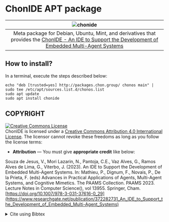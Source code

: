 # ChonIDE APT package

|![chonide](https://github.com/chon-group/dpkg-chonide/assets/32855001/5c72e3b8-c3ff-4b7e-a7a4-37fad64205b4)|
|:--:|
|Meta package for Debian, Ubuntu, Mint, and derivatives that provides the [ChonIDE - An IDE to Support the Development of Embedded Multi-Agent Systems](https://github.com/chon-group/chonIDE)|


## How to install?

In a terminal, execute the steps described below:

```console
echo "deb [trusted=yes] http://packages.chon.group/ chonos main" | sudo tee /etc/apt/sources.list.d/chonos.list
sudo apt update
sudo apt install chonide
```


## COPYRIGHT
<a rel="license" href="http://creativecommons.org/licenses/by/4.0/"><img alt="Creative Commons License" style="border-width:0" src="https://i.creativecommons.org/l/by/4.0/88x31.png" /></a><br />ChonIDE is licensed under a <a rel="license" href="http://creativecommons.org/licenses/by/4.0/">Creative Commons Attribution 4.0 International License</a>. The licensor cannot revoke these freedoms as long as you follow the license terms:

* __Attribution__ — You must give __appropriate credit__ like below:

Souza de Jesus, V., Mori Lazarin, N., Pantoja, C.E., Vaz Alves, G., Ramos Alves de Lima, G., Viterbo, J. (2023). An IDE to Support the Development of Embedded Multi-Agent Systems. In: Mathieu, P., Dignum, F., Novais, P., De la Prieta, F. (eds) Advances in Practical Applications of Agents, Multi-Agent Systems, and Cognitive Mimetics. The PAAMS Collection. PAAMS 2023. Lecture Notes in Computer Science(), vol 13955. Springer, Cham. [https://doi.org/10.1007/978-3-031-37616-0_29](https://www.researchgate.net/publication/372282731_An_IDE_to_Support_the_Development_of_Embedded_Multi-Agent_Systems)

<details>
<summary> Cite using Bibtex </summary>

```
@InProceedings{chonIDE,
author="Souza de Jesus, Vinicius and Mori Lazarin, Nilson and Pantoja, Carlos Eduardo and Vaz Alves, Gleifer and Ramos Alves de Lima, Gabriel
and Viterbo, Jose",
editor="Mathieu, Philippe and Dignum, Frank and Novais, Paulo and De la Prieta, Fernando",
title="An IDE to Support the Development of Embedded Multi-Agent Systems",
booktitle="Advances in Practical Applications of Agents, Multi-Agent Systems, and Cognitive Mimetics. The PAAMS Collection",
year="2023",
publisher="Springer Nature Switzerland",
address="Cham",
pages="346--358",
isbn="978-3-031-37616-0",
doi="10.1007/978-3-031-37616-0_29"
}
```

</details>
